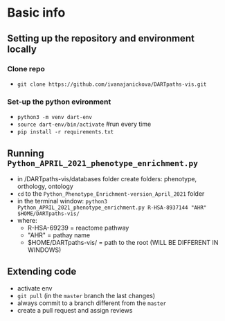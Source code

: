 # Basic info

## Setting up the repository and environment locally
### Clone repo
* `git clone https://github.com/ivanajanickova/DARTpaths-vis.git`
### Set-up the python evironment
* `python3 -m venv dart-env`
* `source dart-env/bin/activate`   #run every time
* `pip install -r requirements.txt`

## Running `Python_APRIL_2021_phenotype_enrichment.py`
* in /DARTpaths-vis/databases folder create folders: phenotype, orthology, ontology
* `cd` to the `Python_Phenotype_Enrichment-version_April_2021` folder
* in the terminal window: `python3 Python_APRIL_2021_phenotype_enrichment.py R-HSA-8937144 "AHR" $HOME/DARTpaths-vis/`
* where: 
  * R-HSA-69239 = reactome pathway
  * "AHR" = pathay name
  * $HOME/DARTpaths-vis/ = path to the root (WILL BE DIFFERENT IN WINDOWS)

## Extending code
* activate env
* `git pull` (in the `master` branch the last changes)
*  always commit to a branch different from the `master` 
*  create a pull request and assign reviews 

